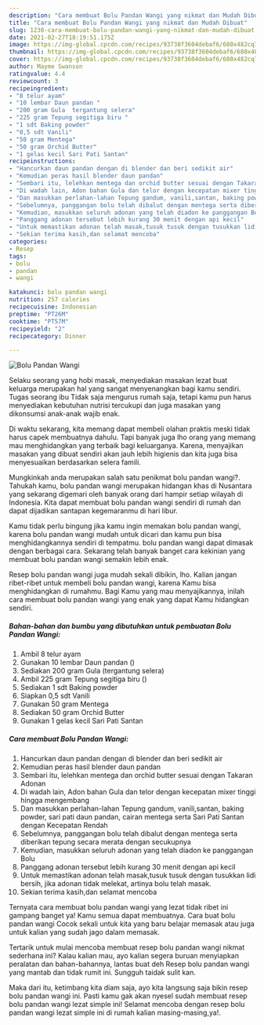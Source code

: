 ```yaml
---
description: "Cara membuat Bolu Pandan Wangi yang nikmat dan Mudah Dibuat"
title: "Cara membuat Bolu Pandan Wangi yang nikmat dan Mudah Dibuat"
slug: 1230-cara-membuat-bolu-pandan-wangi-yang-nikmat-dan-mudah-dibuat
date: 2021-02-27T18:19:51.175Z
image: https://img-global.cpcdn.com/recipes/93738f3604debaf6/680x482cq70/bolu-pandan-wangi-foto-resep-utama.jpg
thumbnail: https://img-global.cpcdn.com/recipes/93738f3604debaf6/680x482cq70/bolu-pandan-wangi-foto-resep-utama.jpg
cover: https://img-global.cpcdn.com/recipes/93738f3604debaf6/680x482cq70/bolu-pandan-wangi-foto-resep-utama.jpg
author: Mayme Swanson
ratingvalue: 4.4
reviewcount: 3
recipeingredient:
- "8 telur ayam"
- "10 lembar Daun pandan "
- "200 gram Gula  tergantung selera"
- "225 gram Tepung segitiga biru "
- "1 sdt Baking powder"
- "0,5 sdt Vanili"
- "50 gram Mentega"
- "50 gram Orchid Butter"
- "1 gelas kecil Sari Pati Santan"
recipeinstructions:
- "Hancurkan daun pandan dengan di blender dan beri sedikit air"
- "Kemudian peras hasil blender daun pandan"
- "Sembari itu, lelehkan mentega dan orchid butter sesuai dengan Takaran Adonan"
- "Di wadah lain, Adon bahan Gula dan telor dengan kecepatan mixer tinggi hingga mengembang"
- "Dan masukkan perlahan-lahan Tepung gandum, vanili,santan, baking powder, sari pati daun pandan, cairan mentega serta Sari Pati Santan dengan Kecepatan Rendah"
- "Sebelumnya, panggangan bolu telah dibalut dengan mentega serta diberikan tepung secara merata dengan secukupnya"
- "Kemudian, masukkan seluruh adonan yang telah diadon ke panggangan Bolu"
- "Panggang adonan tersebut lebih kurang 30 menit dengan api kecil"
- "Untuk memastikan adonan telah masak,tusuk tusuk dengan tusukkan lidi bersih, jika adonan tidak melekat, artinya bolu telah masak."
- "Sekian terima kasih,dan selamat mencoba"
categories:
- Resep
tags:
- bolu
- pandan
- wangi

katakunci: bolu pandan wangi 
nutrition: 257 calories
recipecuisine: Indonesian
preptime: "PT26M"
cooktime: "PT57M"
recipeyield: "2"
recipecategory: Dinner

---
```



![Bolu Pandan Wangi](https://img-global.cpcdn.com/recipes/93738f3604debaf6/680x482cq70/bolu-pandan-wangi-foto-resep-utama.jpg)

Selaku seorang yang hobi masak, menyediakan masakan lezat buat keluarga merupakan hal yang sangat menyenangkan bagi kamu sendiri. Tugas seorang ibu Tidak saja mengurus rumah saja, tetapi kamu pun harus menyediakan kebutuhan nutrisi tercukupi dan juga masakan yang dikonsumsi anak-anak wajib enak.

Di waktu  sekarang, kita memang dapat membeli olahan praktis meski tidak harus capek membuatnya dahulu. Tapi banyak juga lho orang yang memang mau menghidangkan yang terbaik bagi keluarganya. Karena, menyajikan masakan yang dibuat sendiri akan jauh lebih higienis dan kita juga bisa menyesuaikan berdasarkan selera famili. 



Mungkinkah anda merupakan salah satu penikmat bolu pandan wangi?. Tahukah kamu, bolu pandan wangi merupakan hidangan khas di Nusantara yang sekarang digemari oleh banyak orang dari hampir setiap wilayah di Indonesia. Kita dapat membuat bolu pandan wangi sendiri di rumah dan dapat dijadikan santapan kegemaranmu di hari libur.

Kamu tidak perlu bingung jika kamu ingin memakan bolu pandan wangi, karena bolu pandan wangi mudah untuk dicari dan kamu pun bisa menghidangkannya sendiri di tempatmu. bolu pandan wangi dapat dimasak dengan berbagai cara. Sekarang telah banyak banget cara kekinian yang membuat bolu pandan wangi semakin lebih enak.

Resep bolu pandan wangi juga mudah sekali dibikin, lho. Kalian jangan ribet-ribet untuk membeli bolu pandan wangi, karena Kamu bisa menghidangkan di rumahmu. Bagi Kamu yang mau menyajikannya, inilah cara membuat bolu pandan wangi yang enak yang dapat Kamu hidangkan sendiri.

<!--inarticleads1-->

##### Bahan-bahan dan bumbu yang dibutuhkan untuk pembuatan Bolu Pandan Wangi:

1. Ambil 8 telur ayam
1. Gunakan 10 lembar Daun pandan ()
1. Sediakan 200 gram Gula  (tergantung selera)
1. Ambil 225 gram Tepung segitiga biru ()
1. Sediakan 1 sdt Baking powder
1. Siapkan 0,5 sdt Vanili
1. Gunakan 50 gram Mentega
1. Sediakan 50 gram Orchid Butter
1. Gunakan 1 gelas kecil Sari Pati Santan




<!--inarticleads2-->

##### Cara membuat Bolu Pandan Wangi:

1. Hancurkan daun pandan dengan di blender dan beri sedikit air
1. Kemudian peras hasil blender daun pandan
1. Sembari itu, lelehkan mentega dan orchid butter sesuai dengan Takaran Adonan
1. Di wadah lain, Adon bahan Gula dan telor dengan kecepatan mixer tinggi hingga mengembang
1. Dan masukkan perlahan-lahan Tepung gandum, vanili,santan, baking powder, sari pati daun pandan, cairan mentega serta Sari Pati Santan dengan Kecepatan Rendah
1. Sebelumnya, panggangan bolu telah dibalut dengan mentega serta diberikan tepung secara merata dengan secukupnya
1. Kemudian, masukkan seluruh adonan yang telah diadon ke panggangan Bolu
1. Panggang adonan tersebut lebih kurang 30 menit dengan api kecil
1. Untuk memastikan adonan telah masak,tusuk tusuk dengan tusukkan lidi bersih, jika adonan tidak melekat, artinya bolu telah masak.
1. Sekian terima kasih,dan selamat mencoba




Ternyata cara membuat bolu pandan wangi yang lezat tidak ribet ini gampang banget ya! Kamu semua dapat membuatnya. Cara buat bolu pandan wangi Cocok sekali untuk kita yang baru belajar memasak atau juga untuk kalian yang sudah jago dalam memasak.

Tertarik untuk mulai mencoba membuat resep bolu pandan wangi nikmat sederhana ini? Kalau kalian mau, ayo kalian segera buruan menyiapkan peralatan dan bahan-bahannya, lantas buat deh Resep bolu pandan wangi yang mantab dan tidak rumit ini. Sungguh taidak sulit kan. 

Maka dari itu, ketimbang kita diam saja, ayo kita langsung saja bikin resep bolu pandan wangi ini. Pasti kamu gak akan nyesel sudah membuat resep bolu pandan wangi lezat simple ini! Selamat mencoba dengan resep bolu pandan wangi lezat simple ini di rumah kalian masing-masing,ya!.

